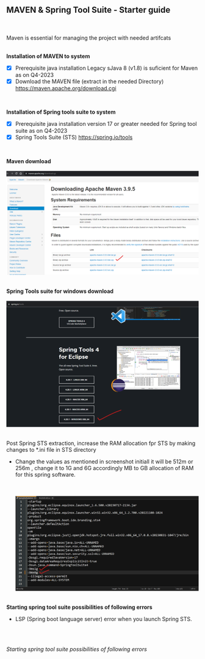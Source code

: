 ## MAVEN & Spring Tool Suite - Starter guide

</br>
</br>
Maven is essential for managing the project with needed artifcats 
</br>
</br>

**Installation of MAVEN to system**

- [X] Prerequisite java installation Legacy sJava 8 (v1.8) is suficient for Maven as on Q4-2023 
- [X] Download the MAVEN file (extract in the needed Directory) https://maven.apache.org/download.cgi

</br>

**Installation of Spring tools suite to system**

- [X] Prerequisite java installation version 17 or greater needed for Spring tool suite as on Q4-2023 
- [X] Spring Tools Suite (STS) https://spring.io/tools

</br>

**Maven download**
   </br>
   </br>
    <img src="./files/1-maven.png" >
   </br>
   </br>
   
**Spring Tools suite for windows download**
   </br>
   </br>
    <img src="./files/2-sts.png" >
   </br>
   </br>
   
Post Spring STS extraction, increase the RAM allocation fpr STS by making changes to *.ini file in STS directory

- Change the values as mentioned in screenshot initiall it will be 512m or 256m , change it to 1G and 6G accordingly MB to GB allocation of RAM for this spring software.

   </br>
   </br>
    <img src="./files/3-sts.png" >
   </br>
   </br>

**Starting spring tool suite possibilities of following errors**

- LSP (Spring boot language server) error when you launch Spring STS.

   </br>
   </br>

*Starting spring tool suite possibilities of following errors*
